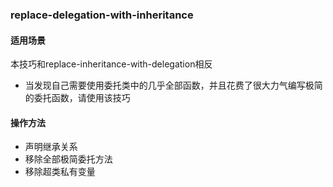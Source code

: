 ### replace-delegation-with-inheritance

#### 适用场景
 
 本技巧和replace-inheritance-with-delegation相反
  
 - 当发现自己需要使用委托类中的几乎全部函数，并且花费了很大力气编写极简的委托函数，请使用该技巧

#### 操作方法

 - 声明继承关系
 - 移除全部极简委托方法
 - 移除超类私有变量
